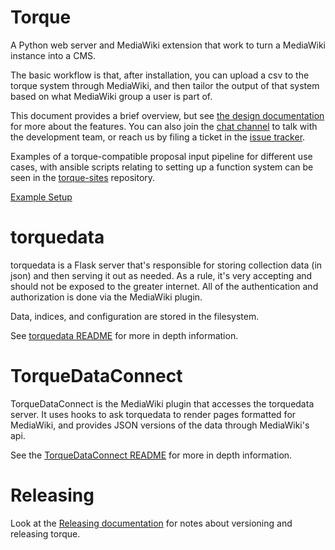 # Torque

A Python web server and MediaWiki extension that work
to turn a MediaWiki instance into a CMS.

The basic workflow is that, after installation, you can upload a csv
to the torque system through MediaWiki, and then tailor the output
of that system based on what MediaWiki group a user is part of.

This document provides a brief overview, but see
[the design documentation](DESIGN.md) for more about the features.  You can also
join the
[chat channel](https://chat.opentechstrategies.com/#narrow/stream/45-Lever-for.20Change)
to talk with the development team, or reach us by filing a ticket in the
[issue tracker](https://github.com/opentechstrategies/torque/issues).

Examples of a torque-compatible proposal input pipeline for different
use cases, with ansible scripts relating to setting up a function system
can be seen in the
[torque-sites](https://github.com/opentechstrategies/torque-sites) repository.

[Example Setup](./EXAMPLE.md)

# torquedata

torquedata is a Flask server that's responsible for storing collection data (in json)
and then serving it out as needed.  As a rule, it's very accepting and should
not be exposed to the greater internet.  All of the authentication and authorization
is done via the MediaWiki plugin.

Data, indices, and configuration are stored in the filesystem.

See [torquedata README](torquedata/README.md) for more in depth information.

# TorqueDataConnect

TorqueDataConnect is the MediaWiki plugin that accesses the torquedata server.
It uses hooks to ask torquedata to render pages formatted for MediaWiki, and
provides JSON versions of the data through MediaWiki's api.

See the [TorqueDataConnect README](TorqueDataConnect/README.md) for more in depth information.

# Releasing

Look at the [Releasing documentation](RELEASING.md) for notes about versioning
and releasing torque.
